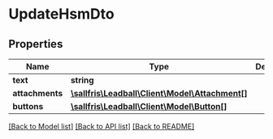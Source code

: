 # UpdateHsmDto

## Properties
| Name            | Type                                                              | Description | Notes      |
|-----------------|-------------------------------------------------------------------|-------------|------------|
| **text**        | **string**                                                        |             | [optional] |
| **attachments** | [**\sallfris\Leadball\Client\Model\Attachment[]**](Attachment.md) |             | [optional] |
| **buttons**     | [**\sallfris\Leadball\Client\Model\Button[]**](Button.md)         |             | [optional] |

[[Back to Model list]](../../README.md#documentation-for-models) [[Back to API list]](../../README.md#documentation-for-api-endpoints) [[Back to README]](../../README.md)

